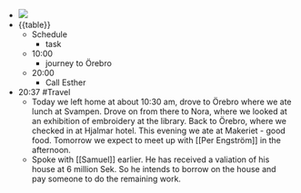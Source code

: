 - ![](https://firebasestorage.googleapis.com/v0/b/firescript-577a2.appspot.com/o/imgs%2Fapp%2FDavidsroam%2FxI9YS-_Xif.png?alt=media&token=3658c6dc-7123-424e-9011-4b776a6d3ba7)
- {{table}}
    - Schedule
        - task
    - 10:00
        - journey to Örebro
    - 20:00
        - Call Esther
-  20:37 #Travel
    - Today we left home at about 10:30 am, drove to Örebro where we ate lunch at Svampen. Drove on from there to Nora, where we looked at an exhibition of embroidery at the library. Back to Örebro, where we checked in at Hjalmar hotel. This evening we ate at Makeriet - good food. Tomorrow we expect to meet up with [[Per Engström]] in the afternoon.
    - Spoke with [[Samuel]] earlier. He has received a valiation of his house at 6 million Sek. So he intends to borrow on the house and pay someone to do the remaining work.
